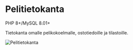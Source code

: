 # Pelitietokanta
PHP 8+/MySQL 8.01+

Tietokanta omalle pelikokoelmalle, ostotiedoille ja tilastoille.

![Pelitietokanta](https://user-images.githubusercontent.com/111497317/206891845-762b07f5-48ac-4b61-81b7-cbf7a605884e.png)
